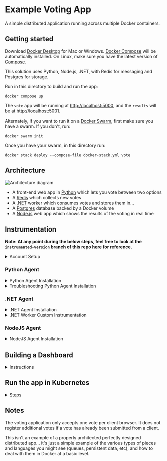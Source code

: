 # Example Voting App

A simple distributed application running across multiple Docker containers.

## Getting started

Download [Docker Desktop](https://www.docker.com/products/docker-desktop) for Mac or Windows. [Docker Compose](https://docs.docker.com/compose) will be automatically installed. On Linux, make sure you have the latest version of [Compose](https://docs.docker.com/compose/install/).

This solution uses Python, Node.js, .NET, with Redis for messaging and Postgres for storage.

Run in this directory to build and run the app:

```shell
docker compose up
```

The `vote` app will be running at [http://localhost:5000](http://localhost:5000), and the `results` will be at [http://localhost:5001](http://localhost:5001).

Alternately, if you want to run it on a [Docker Swarm](https://docs.docker.com/engine/swarm/), first make sure you have a swarm. If you don't, run:

```shell
docker swarm init
```

Once you have your swarm, in this directory run:

```shell
docker stack deploy --compose-file docker-stack.yml vote
```

## Architecture

![Architecture diagram](architecture.excalidraw.png)

* A front-end web app in [Python](/vote) which lets you vote between two options
* A [Redis](https://hub.docker.com/_/redis/) which collects new votes
* A [.NET](/worker/) worker which consumes votes and stores them in…
* A [Postgres](https://hub.docker.com/_/postgres/) database backed by a Docker volume
* A [Node.js](/result) web app which shows the results of the voting in real time

## Instrumentation
**Note: At any point during the below steps, feel free to look at the `instrumented-version` branch of this repo [here](https://github.com/mchavez-newrelic/example-voting-app/tree/instrumented-version) for reference.**
<details>
 <summary>Account Setup</summary>
 
- You'll need a New Relic account. The good news is that you can create a free account [here](https://newrelic.com/signup) (no credit card required).
</details>

### Python Agent
<details>
 <summary>Python Agent Installation</summary>
 
* Once you've created an account, you can begin installing the agent by first clicking the `Add Data` tab on the left hand navigation pane, as shown below. <img width="1490" alt="Add Data" src="readmeData/AgentInstallation_1.png">
* Search for the Python agent in the `Search for any technology` search bar and click the Python agent under the `Application monitoring` section as shown below. <img width="824" alt="Search Python Agent" src="readmeData/PythonAgentInstallation_2.png">
* Next, give your application a name
* Install the New Relic agent into the voting app Docker container by following the below steps
  * Add the `newrelic` Python module as a dependency in the `/vote/requirements.txt` file
  * Copy the `newrelic.ini` file as shown below into the `/vote` directory of the project folder. <img width="1245" alt="newrelic.ini file" src="readmeData/PythonAgentInstallation_3.png">
  * Add the `NEW_RELIC_CONFIG_FILE` as an environment variable in the `docker-compose.yml` file to point to the `newrelic.ini` file. 
  * Add the `newrelic-admin run-program` commands in front of the existing `python app.py` command for the vote Docker service.
  * Your `vote` service in your `docker-compose.yml` file should look like the code [here](https://github.com/mchavez-newrelic/example-voting-app/blob/418fd6dcbd60642ec2ab30932827b934711cec9f/docker-compose.yml#L6):
* Next, connect your infrastructure by running the given Docker command as shown below. <img width="971" alt="Connect your logs and infrastructure - Docker" src="readmeData/PythonAgentInstallation_4.png">
* Run your application with `docker compose up` in the project directory
* Finally, test the connection to the Python agent and your infrastructure. You should see results similar to the screenshot below. It is ok for the `On-host logs` connection to fail. <img width="971" alt="Test the connection" src="readmeData/PythonAgentInstallation_5.png">
</details>
 
<details>
 <summary>Troubleshooting Python Agent Installation</summary>
 
* If the connection to the Python agent fails in the last step. 
  * First tear down your Docker containers with `docker compose down`
  * Try running the following command to forcefully rebuild your images: `docker compose build --no-cache`
  * Then try running `docker compose up` again to start your containers
* If the connection to the Infrastructure agent fails in the last step.
  * Try running the Linux install command instead of the Docker command as shown below. <img width="962" alt="Connect your logs and infrastructure - Linux" src="readmeData/TroubleshootingPythonAgentInstallation.png">
</details>

### .NET Agent
<details>
  <summary>.NET Agent Installation</summary>
 
* You can begin installing the .NET agent by first clicking the **Add Data** tab on the left hand navigation pane, as shown below. <img width="1490" alt="Add Data" src="readmeData/AgentInstallation_1.png">
* Search for the .NET agent in the **Search for any technology** search bar and click the .NET agent under the **Application monitoring** section as shown below. <img width="824" alt="image" src="readmeData/NETAgentInstallation_2.png">

* We will be following the steps linked [here](https://docs.newrelic.com/install/dotnet/?deployment=linux&docker=yesDocker) to install and enable the .NET agent inside our .NET Docker container.
  * Replace the code in your `/worker/Dockerfile` file for your .NET worker to be as shown [here](https://github.com/mchavez-newrelic/example-voting-app/blob/instrumented-version/worker/Dockerfile).
  * Make sure to replace `YOUR_LICENSE_KEY` and `YOUR_APP_NAME` with your New Relic license key and .NET application name respectively inside the `ENV` command at the bottom of the Dockerfile. If you would like to know where to find your license key, you can follow instructions [here](https://docs.newrelic.com/docs/apis/intro-apis/new-relic-api-keys/).
</details>

<details>
  <summary>.NET Worker Custom Instrumentation</summary>

* If you have installed the .NET agent inside the .NET worker Dockerfile, we can begin adding custom instrumentation to monitor the .NET worker's transactions. 
  * Let's first make sure we install the `NewRelic.Agent.Api` package in our project's PackageReference.
  * Replace your /worker/Worker.csproj file with the code [here](https://github.com/mchavez-newrelic/example-voting-app/blob/418fd6dcbd60642ec2ab30932827b934711cec9f/worker/Worker.csproj#LL12C6-L12C6) so we can install the `NewRelic.Agent.Api` package.
* Let's begin with a simple task of tracking the `UpdateVote` transaction inside the `/worker/Program.cs` file for the .NET worker.
  * Place the following line at the top of your `Program.cs` file: `using NewRelic.Api.Agent;` as shown [here](https://github.com/mchavez-newrelic/example-voting-app/blob/418fd6dcbd60642ec2ab30932827b934711cec9f/worker/Program.cs#L10).
  * Place a `[Transaction]` decorator directly above the `UpdateVote` function as shown [here](https://github.com/mchavez-newrelic/example-voting-app/blob/418fd6dcbd60642ec2ab30932827b934711cec9f/worker/Program.cs#L134).
  * The above steps will import the `NewRelic.Api.Agent` package into our worker's code and will create a custom transaction that can be tracked in New Relic whenever the `UpdateVote` function is called.
* Try interacting with the app so the worker can process some votes and so we can begin seeing data in our New Relic account! 
  * Navigate to `APM & Services` on the left hand navigation pane and click the application name given to your .NET worker. Click the `Transactions` section on the navigation pane.<img width="644" alt="APM & Services" src="readmeData/NETWorkerCustomInstrumentation_1.png">
  * You should begin to see data showing up in New Relic as shown below: <img width="1309" alt="Update Vote Transaction" src="readmeData/NETWorkerCustomInstrumentation_2.png">
* As of now, we've only added custom instrumentation for tracking the `UpdateVote` transaction. Let's try adding custom instrumentation for tracking our query to the Redis server!
  * To do this, we'll need to extract our call to the Redis server into its own function rather than being called directly in the `Main` function. 
  * Try poking around in the main function in `/worker/Program.cs` to see if you can find the call being made to Redis. Then, try extracting this call into its own function and decorating it with a `[Transaction]`. You should have a final result that looks like [this](https://github.com/mchavez-newrelic/example-voting-app/blob/cef8d9cffadc0761b585f0c65f87ea6fc887a037/worker/Program.cs#L156).
  * Let's restart our application and interact with the vote counter to make some calls to the Redis server. You should begin to see data in your New Relic account as shown below. <img width="1480" alt="Redis Transaction" src="readmeData/NETWorkerCustomInstrumentation_2.png">
  * This is really cool as we're now adding custom instrumentation to track a couple of important transactions that are being made in our .NET worker! Feel free to add more custom instrumentation as you'd like, and you can also reference documentation [here](https://docs.newrelic.com/docs/apm/agents/net-agent/custom-instrumentation/introduction-net-custom-instrumentation/) for doing so.

</details>

### NodeJS Agent
<details>
 <summary>NodeJS Agent Installation</summary>
  
* Once you've created an account, you can begin installing the agent by first clicking the `Add Data` tab on the left hand navigation pane, as shown below.<br/><img src="readmeData/nodeJS_agent_installation_1.png" alt="image" width="60%" height="60%">
* For Instrumentation Method, select `Docker`.<br/><img src="readmeData/nodeJS_agent_installation_2.png" alt="image" width="60%" height="60%">
* Give your application a name and click Save.
* Look for the `package.json` file in the `result` folder and add `"newrelic": "latest"` as part of the dependencies.<br/><img src="readmeData/nodeJS_agent_installation_3.png" alt="image" width="60%" height="60%">
* In the `server.js` file, add this line to the top: `var newrelic = require('newrelic');`<br/><img src="readmeData/nodeJS_agent_installation_4.png" alt="image" width="60%" height="60%">
* Change Directory in your Terminal to the results directory and run the following command `npm install newrelic --save`
* Once install is complete, navigate back to the root directory of the application
* Setting up your ENV variables
  * For the Dockerfile in the `result` folder, we will need to add this ENV variable `ENV NEW_RELIC_NO_CONFIG_FILE=true`
  * Optionally, you can also add other ENV variables like `ENV NEW_RELIC_DISTRIBUTED_TRACING_ENABLED=true \` and `NEW_RELIC_LOG=stdout`. Please refer to [here](https://docs.newrelic.com/docs/apm/agents/nodejs-agent/installation-configuration/nodejs-agent-configuration).<br/><img src="readmeData/nodeJS_agent_installation_6.png" alt="image" width="60%" height="60%">
  * Since we do not have a newrelic.js file, we will need to setup the ENV variables for our license key and app name. In the same dockerfile, add `ENV NEW_RELIC_APP_NAME=["Insert results services name"]` and `ENV NEW_RELIC_LICENSE_KEY=["Insert Ingest License Key"]`. Make sure to use a unique application name that doesn't exist in New Relic One. <br/><img src="readmeData/nodeJS_agent_installation_5.png" alt="image" width="60%" height="60%">
* In your terminal, run this following command to build your Docker containers: `docker compose build --no-cache`
  * Afterwards, we can run the Docker images by executing `docker compose up`
* Continue to the next step in New Relic One to test for a successful connection.<br/><img src="readmeData/nodeJS_agent_installation_7.png" alt="image" width="60%" height="60%">

</details>

## Building a Dashboard
<details>
 <summary>Instructions</summary>
 
* We will need to send some custom events in order to create a custom dashboard
  * In `vote/app.py` add these 2 lines at the top
  ```
  import newrelic.agent
  newrelic.agent.initialize('/app/newrelic.ini')
  ```
  * After line 39, we will add this block of code to customize an event and to send it to New Relic
  ```
  cats = 0
  dogs = 0
  params = None
  if vote == 'a':
      params = {'cats': 1}
  if vote == 'b':
      params = {'dogs': 1}
  newrelic.agent.record_custom_event('votes', params,application=newrelic.agent.application())
  ```
  <img src="readmeData/building_a_dashboard_1.png" alt="image" width="60%" height="60%">
 
  * Run your app and the custom events data should flow into New Relic One

* In your New Relic One dashboard on the left, click on `Dashboards`, then on the top right, click on `Create a dashboard` <img src="readmeData/building_a_dashboard_2.png" alt="image" width="60%" height="60%">
 
* Select `Create a new dashboard` and on the next page, enter a name before proceeding.
 <img width="406" alt="image" src="readmeData/building_a_dashboard_3.png"> <img width="404" alt="image" src="readmeData/building_a_dashboard_4.png">

* Click on any panel to `Add a new chart` and in the pop-up on the right, select `Add a chart`
 <img width="434" alt="image" src="readmeData/building_a_dashboard_5.png"> <img width="396" alt="image" src="readmeData/building_a_dashboard_6.png">
 
* Enter the follow query `SELECT count(*) FROM votes FACET appName TIMESERIES SINCE 5 hours ago` and hit the `Run` button. You should be able to see a chart of the results being sent from the application. You can also customize how the chart looks, for example, we can change the "Chart Type" </br><img src="readmeData/building_a_dashboard_2.png" alt="image" width="60%" height="60%">
 
* Changing the "Chart Type" to Stacked Bar will look like this: <img src="readmeData/building_a_dashboard_2.png" alt="image" width="60%" height="60%">
</details> 

## Run the app in Kubernetes
<details>
 <summary>Steps</summary>
 
 The folder k8s-specifications contains the YAML specifications of the Voting App's services.

Run the following command to create the deployments and services. Note it will create these resources in your current namespace (`default` if you haven't changed it.)

```shell
kubectl create -f k8s-specifications/
```

The `vote` web app is then available on port 31000 on each host of the cluster, the `result` web app is available on port 31001.

To remove them, run:

```shell
kubectl delete -f k8s-specifications/
```
</details>


## Notes

The voting application only accepts one vote per client browser. It does not register additional votes if a vote has already been submitted from a client.

This isn't an example of a properly architected perfectly designed distributed app... it's just a simple
example of the various types of pieces and languages you might see (queues, persistent data, etc), and how to
deal with them in Docker at a basic level.
